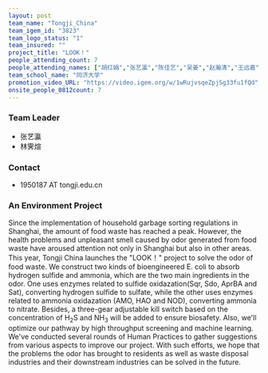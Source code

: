 ```yaml
---
layout: post
team_name: "Tongji_China"
team_igem_id: "3823"
team_logo_status: "1"
team_insured: ""
project_title: "LOOK！"
people_attending_count: 7
people_attending_names: ["胡红娟","张艺瀛","陈佳艺","吴姜","赵瀚清","王远嘉","康蕴哲"]
team_school_name: "同济大学"
promotion_video_URL: "https://video.igem.org/w/1wRujvsqeZpjSg33fu1fQd"
onsite_people_0812count: 7
---
```



### Team Leader
* 张艺瀛
* 林霁煊

### Contact
* 1950187 AT tongji.edu.cn

### An Environment Project

Since the implementation of household garbage sorting regulations in Shanghai, the amount of food waste has reached a peak. However, the health problems and unpleasant smell caused by odor generated from food waste have aroused attention not only in Shanghai but also in other areas. This year, Tongji China launches the "LOOK！" project to solve the odor of food waste. We construct two kinds of bioengineered E. coli to absorb hydrogen sulfide and ammonia, which are the two main ingredients in the odor. One uses enzymes related to sulfide oxidazation(Sqr, Sdo, AprBA and Sat), converting hydrogen sulfide to sulfate, while the other uses enzymes related to ammonia oxidazation (AMO, HAO and NOD), converting ammonia to nitrate. Besides, a three-gear adjustable kill switch based on the concentration of H<sub>2</sub>S and NH<sub>3</sub> will be added to ensure biosafety. Also, we'll optimize our pathway by high throughput screening and machine learning. We've conducted several rounds of Human Practices to gather suggestions from various aspects to improve our project. With such efforts, we hope that the problems the odor has brought to residents as well as waste disposal industries and their downstream industries can be solved in the future.
